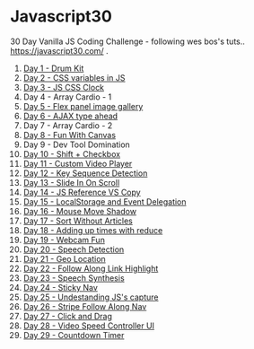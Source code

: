 # Javascript30
30 Day Vanilla JS Coding Challenge - following wes bos's tuts.. https://javascript30.com/ . 

1. [Day 1 - Drum Kit](https://dhanushuuzumaki.github.io/Javascript30/d1-drum-kit/) 
2. [Day 2 - CSS variables in JS](https://dhanushuuzumaki.github.io/Javascript30/d2-css-variables-in-js/)
3. [Day 3 - JS CSS Clock](https://dhanushuuzumaki.github.io/Javascript30/d3-js-css-clock/)
4. Day 4 - Array Cardio - 1
5. [Day 5 - Flex panel image gallery](https://dhanushuuzumaki.github.io/Javascript30/d5-flex-panels-image-gallery)
6. [Day 6 - AJAX type ahead](https://dhanushuuzumaki.github.io/Javascript30/d6-ajax-type-ahead/)
7. Day 7 - Array Cardio - 2
8. [Day 8 - Fun With Canvas](https://dhanushuuzumaki.github.io/Javascript30/d8-fun-with-canvas/)
9. Day 9 - Dev Tool Domination
10. [Day 10 - Shift + Checkbox](https://dhanushuuzumaki.github.io/Javascript30/d10-shift-checkbox/)
11. [Day 11 - Custom Video Player](https://dhanushuuzumaki.github.io/Javascript30/d11-custom-video-player/)
12. [Day 12 - Key Sequence Detection](https://dhanushuuzumaki.github.io/Javascript30/d12-key-sequence-detection/)
13. [Day 13 - Slide In On Scroll](https://dhanushuuzumaki.github.io/Javascript30/d13-slide-in-on-scroll/)
14. [Day 14 - JS Reference VS Copy](https://dhanushuuzumaki.github.io/Javascript30/d14-js-reference-vs-copy/)
15. [Day 15 - LocalStorage and Event Delegation](https://dhanushuuzumaki.github.io/Javascript30/d15-localstorage-and-event-delegation/)
16. [Day 16 - Mouse Move Shadow](https://dhanushuuzumaki.github.io/Javascript30/d16-mouse-move-shadow/)
17. [Day 17 - Sort Without Articles](https://dhanushuuzumaki.github.io/Javascript30/d17-sort-without-articles/)
18. [Day 18 - Adding up times with reduce](https://dhanushuuzumaki.github.io/Javascript30/d18-adding-up-times-with-reduce/)
19. [Day 19 - Webcam Fun](https://dhanushuuzumaki.github.io/Javascript30/d19-webcam-fun/)
20. [Day 20 - Speech Detection](https://dhanushuuzumaki.github.io/Javascript30/d20-speech-detection/)
21. [Day 21 - Geo Location](https://dhanushuuzumaki.github.io/Javascript30/d21-geolocation/)
22. [Day 22 - Follow Along Link Highlight](https://dhanushuuzumaki.github.io/Javascript30/d22-follow-along-link-highlighter/)
23. [Day 23 - Speech Synthesis](https://dhanushuuzumaki.github.io/Javascript30/d23-speech-synthesis/)
24. [Day 24 - Sticky Nav](https://dhanushuuzumaki.github.io/Javascript30/d24-sticky-nav/)
25. [Day 25 - Undestanding JS's capture](https://dhanushuuzumaki.github.io/Javascript30/d25-understanding-js-capture/)
26. [Day 26 - Stripe Follow Along Nav](https://dhanushuuzumaki.github.io/Javascript30/d26-stripe-follow-along-nav/)
27. [Day 27 - Click and Drag](https://dhanushuuzumaki.github.io/Javascript30/d27-click-and-drag/)
28. [Day 28 - Video Speed Controller UI](https://dhanushuuzumaki.github.io/Javascript30/d28-video-speed-controller-ui/)
29. [Day 29 - Countdown Timer](https://dhanushuuzumaki.github.io/Javascript30/d29-countdown-timer/)